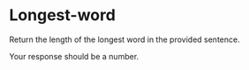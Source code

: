 # Longest-word

Return the length of the longest word in the provided sentence.

Your response should be a number.
